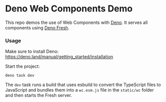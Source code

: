 # Deno Web Components Demo

This repo demos the use of Web Components with [Deno](https://deno.com). It
serves all components using [Deno Fresh](https://fresh.deno.dev).

### Usage

Make sure to install Deno: https://deno.land/manual/getting_started/installation

Start the project:

```
deno task dev
```

The `dev` task runs a build that uses esbuild to convert the TypeScript files to
JavaScript and bundles them into a `wc.esm.js` file in the `static/wc` folder
and then starts the Fresh server.
